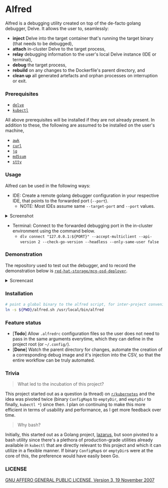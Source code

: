 # Alfred

Alfred is a debugging utility created on top of the de-facto golang debugger, Delve. It allows the user to, seamlessly:
 * **inject** Delve into the target container that's running the target binary (that needs to be debugged),
 * **attach** in-cluster Delve to the target process,
 * **relay** debugging information to the user's local Delve instance (IDE or terminal),
 * **debug** the target process,
 * **rebuild** on any changes to the Dockerfile's parent directory, and
 * **clean up** all generated artefacts and orphan processes on interruption or exit.

### Prerequisites

* [`delve`](https://command-not-found.com/dlv)
* [`kubectl`](https://command-not-found.com/kubectl)

All above prerequisites will be installed if they are not already present. In addition to these, the following are assumed to be installed on the user's machine,

* [`awk`](https://command-not-found.com/awk)
* [`curl`](https://command-not-found.com/curl)
* [`jq`](https://command-not-found.com/jq)
* [`md5sum`](https://command-not-found.com/md5sum)
* [`stty`](https://command-not-found.com/stty)

### Usage

Alfred can be used in the following ways:
* IDE: Create a remote golang debugger configuration in your respective IDE, that points to the forwarded port (`--port`).
  * NOTE: Most IDEs assume same `--target-port` and `--port` values.

<details>
<summary>Screenshot</summary>

![./assets/ide-configuration.png](./assets/ide-configuration.png)

</details>

* Terminal: Connect to the forwarded debugging port in the in-cluster environment using the command below.
  * `dlv connect "127.0.0.1:${PORT}" --accept-multiclient --api-version 2 --check-go-version --headless --only-same-user false`

### Demonstration

The repository used to test out the debugger, and to record the demonstration below is
[`red-hat-storage/mcg-osd-deployer`](https://github.com/red-hat-storage/mcg-osd-deployer).

<details>
<summary>Screencast</summary>

<details>
<summary>initial-build (v0.0.1)</summary>

https://user-images.githubusercontent.com/33557095/182026204-50179f87-4ef5-4781-a0ba-114060427bfd.mp4

</details>
<details>
<summary>lazarus (v0.1.0)</summary>

(todo)

</details>

</details>

### Installation

```bash
# point a global binary to the alfred script, for inter-project convenience.
ln -s ${PWD}/alfred.sh /usr/local/bin/alfred
```

### Feature status

* [**Todo**] Allow `.alfredrc` configuration files so the user does not need to pass in the same arguments everytime, which they
  can define in the project root (or `~/.config/`).
* [**Done**] Watch the parent directory for changes, automate the creation of a corresponding debug image and it's injection into
  the CSV, so that the entire workflow can be truly automated.

### Trivia

> What led to the incubation of this project?

This project started out as a question (a thread) on [`r/kubernetes`](https://www.reddit.com/r/kubernetes/comments/w6tsmf/q_debugger_injection_possibilities/?utm_source=share&utm_medium=web2x&context=3) and the idea was pivoted twice (binary `ConfigMap`s to `emptyDir`, and `emptyDir` to finally, `kubectl *`) since then. I plan on continuing to make this more efficient in terms of usability and performance, as I get more feedback over time.

> Why bash?

Initially, this started out as a Golang project, [lazarus](https://github.com/rexagod/lazarus), but soon pivoted to a bash utility since there's a plethora of production-grade utilities already available in `kubectl` that are directly relevant to this project and which it can utilize in a flexible manner. If binary `ConfigMap`s or `emptyDir`s were at the core of this, the preference would have easily been Go.

### LICENSE

[GNU AFFERO GENERAL PUBLIC LICENSE, Version 3, 19 November 2007](./LICENSE)
